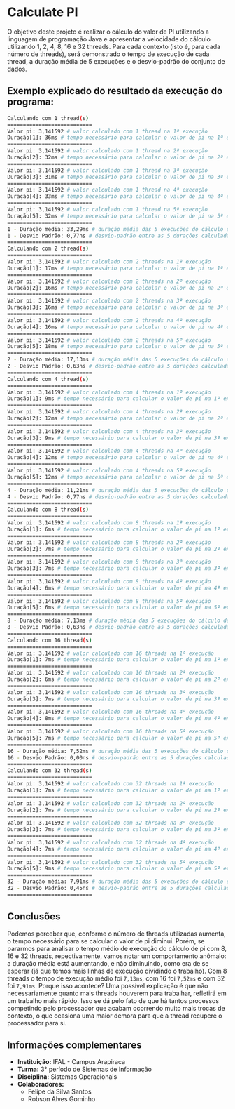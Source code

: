 # Calculate PI

O objetivo deste projeto é realizar o cálculo do valor de PI utilizando a linguagem de programação Java e apresentar a velocidade do cálculo utilizando 1, 2, 4, 8, 16 e 32 threads. Para cada contexto (isto é, para cada número de threads), será demonstrado o tempo de execução de cada thread, a duração média de 5 execuções e o desvio-padrão do conjunto de dados.

## Exemplo explicado do resultado da execução do programa:

```bash
Calculando com 1 thread(s)
===========================
Valor pi: 3,141592 # valor calculado com 1 thread na 1ª execução
Duração[1]: 36ms # tempo necessário para calcular o valor de pi na 1ª execução
===========================
Valor pi: 3,141592 # valor calculado com 1 thread na 2ª execução
Duração[2]: 32ms # tempo necessário para calcular o valor de pi na 2ª execução
===========================
Valor pi: 3,141592 # valor calculado com 1 thread na 3ª execução
Duração[3]: 31ms # tempo necessário para calcular o valor de pi na 3ª execução
===========================
Valor pi: 3,141592 # valor calculado com 1 thread na 4ª execução
Duração[4]: 33ms # tempo necessário para calcular o valor de pi na 4ª execução
===========================
Valor pi: 3,141592 # valor calculado com 1 thread na 5ª execução
Duração[5]: 32ms # tempo necessário para calcular o valor de pi na 5ª execução
===========================
1 - Duração média: 33,29ms # duração média das 5 execuções do cálculo de pi com 1 thread
1 - Desvio Padrão: 0,77ns # desvio-padrão entre as 5 durações calculadas (em nanossegundos)
===========================
Calculando com 2 thread(s)
===========================
Valor pi: 3,141592 # valor calculado com 2 threads na 1ª execução
Duração[1]: 17ms # tempo necessário para calcular o valor de pi na 1ª execução
===========================
Valor pi: 3,141592 # valor calculado com 2 threads na 2ª execução
Duração[2]: 16ms # tempo necessário para calcular o valor de pi na 2ª execução
===========================
Valor pi: 3,141592 # valor calculado com 2 threads na 3ª execução
Duração[3]: 16ms # tempo necessário para calcular o valor de pi na 3ª execução
===========================
Valor pi: 3,141592 # valor calculado com 2 threads na 4ª execução
Duração[4]: 16ms # tempo necessário para calcular o valor de pi na 4ª execução
===========================
Valor pi: 3,141592 # valor calculado com 2 threads na 5ª execução
Duração[5]: 18ms # tempo necessário para calcular o valor de pi na 5ª execução
===========================
2 - Duração média: 17,13ms # duração média das 5 execuções do cálculo de pi com 2 threads
2 - Desvio Padrão: 0,63ns # desvio-padrão entre as 5 durações calculadas (em nanossegundos)
===========================
Calculando com 4 thread(s)
===========================
Valor pi: 3,141592 # valor calculado com 4 threads na 1ª execução
Duração[1]: 9ms # tempo necessário para calcular o valor de pi na 1ª execução
===========================
Valor pi: 3,141592 # valor calculado com 4 threads na 2ª execução
Duração[2]: 12ms # tempo necessário para calcular o valor de pi na 2ª execução
===========================
Valor pi: 3,141592 # valor calculado com 4 threads na 3ª execução
Duração[3]: 9ms # tempo necessário para calcular o valor de pi na 3ª execução
===========================
Valor pi: 3,141592 # valor calculado com 4 threads na 4ª execução
Duração[4]: 12ms # tempo necessário para calcular o valor de pi na 4ª execução
===========================
Valor pi: 3,141592 # valor calculado com 4 threads na 5ª execução
Duração[5]: 12ms # tempo necessário para calcular o valor de pi na 5ª execução
===========================
4 - Duração média: 11,21ms # duração média das 5 execuções do cálculo de pi com 4 threads
4 - Desvio Padrão: 0,77ns # desvio-padrão entre as 5 durações calculadas (em nanossegundos)
===========================
Calculando com 8 thread(s)
===========================
Valor pi: 3,141592 # valor calculado com 8 threads na 1ª execução
Duração[1]: 6ms # tempo necessário para calcular o valor de pi na 1ª execução
===========================
Valor pi: 3,141592 # valor calculado com 8 threads na 2ª execução
Duração[2]: 7ms # tempo necessário para calcular o valor de pi na 2ª execução
===========================
Valor pi: 3,141592 # valor calculado com 8 threads na 3ª execução
Duração[3]: 7ms # tempo necessário para calcular o valor de pi na 3ª execução
===========================
Valor pi: 3,141592 # valor calculado com 8 threads na 4ª execução
Duração[4]: 6ms # tempo necessário para calcular o valor de pi na 4ª execução
===========================
Valor pi: 3,141592 # valor calculado com 8 threads na 5ª execução
Duração[5]: 6ms # tempo necessário para calcular o valor de pi na 5ª execução
===========================
8 - Duração média: 7,13ms # duração média das 5 execuções do cálculo de pi com 8 threads
8 - Desvio Padrão: 0,63ns # desvio-padrão entre as 5 durações calculadas (em nanossegundos)
===========================
Calculando com 16 thread(s)
===========================
Valor pi: 3,141592 # valor calculado com 16 threads na 1ª execução
Duração[1]: 7ms # tempo necessário para calcular o valor de pi na 1ª execução
===========================
Valor pi: 3,141592 # valor calculado com 16 threads na 2ª execução
Duração[2]: 6ms # tempo necessário para calcular o valor de pi na 2ª execução
===========================
Valor pi: 3,141592 # valor calculado com 16 threads na 3ª execução
Duração[3]: 7ms # tempo necessário para calcular o valor de pi na 3ª execução
===========================
Valor pi: 3,141592 # valor calculado com 16 threads na 4ª execução
Duração[4]: 8ms # tempo necessário para calcular o valor de pi na 4ª execução
===========================
Valor pi: 3,141592 # valor calculado com 16 threads na 5ª execução
Duração[5]: 7ms # tempo necessário para calcular o valor de pi na 5ª execução
===========================
16 - Duração média: 7,52ms # duração média das 5 execuções do cálculo de pi com 16 threads
16 - Desvio Padrão: 0,00ns # desvio-padrão entre as 5 durações calculadas (em nanossegundos)
===========================
Calculando com 32 thread(s)
===========================
Valor pi: 3,141592 # valor calculado com 32 threads na 1ª execução
Duração[1]: 7ms # tempo necessário para calcular o valor de pi na 1ª execução
===========================
Valor pi: 3,141592 # valor calculado com 32 threads na 2ª execução
Duração[2]: 7ms # tempo necessário para calcular o valor de pi na 2ª execução
===========================
Valor pi: 3,141592 # valor calculado com 32 threads na 3ª execução
Duração[3]: 7ms # tempo necessário para calcular o valor de pi na 3ª execução
===========================
Valor pi: 3,141592 # valor calculado com 32 threads na 4ª execução
Duração[4]: 7ms # tempo necessário para calcular o valor de pi na 4ª execução
===========================
Valor pi: 3,141592 # valor calculado com 32 threads na 5ª execução
Duração[5]: 9ms # tempo necessário para calcular o valor de pi na 5ª execução
===========================
32 - Duração média: 7,91ms # duração média das 5 execuções do cálculo de pi com 32 threads
32 - Desvio Padrão: 0,45ns # desvio-padrão entre as 5 durações calculadas (em nanossegundos)
===========================

```

## Conclusões

Podemos perceber que, conforme o número de threads utilizadas aumenta, o tempo necessário para se calcular o valor de pi diminui. Porém, se pararmos para analisar o tempo médio de execução do cálculo de pi com 8, 16 e 32 threads, repectivamente, vamos notar um comportamento anômalo: a duração média está aumentando, e não diminuindo, como era de se esperar (já que temos mais linhas de execução dividindo o trabalho). Com 8 threads o tempo de execução médio foi `7,13ms`, com 16 foi `7,52ms` e com 32 foi `7,91ms`. Porque isso acontece? Uma possível explicação é que não necessariamente quanto mais threads houverem para trabalhar, refletirá em um trabalho mais rápido. Isso se dá pelo fato de que há tantos processos competindo pelo processador que acabam ocorrendo muito mais trocas de contexto, o que ocasiona uma maior demora para que a thread recupere o processador para si.

## Informações complementares

- **Instituição:** IFAL - Campus Arapiraca
- **Turma:** 3° período de Sistemas de Informação
- **Disciplina:** Sistemas Operacionais
- **Colaboradores:**
    - Felipe da Silva Santos
    - Robson Alves Gominho

